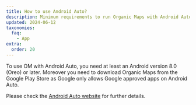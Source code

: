 ```yaml
---
title: How to use Android Auto?
description: Minimum requirements to run Organic Maps with Android Auto
updated: 2024-06-12
taxonomies:
  faq:
    - App
extra:
  order: 20
---
```


To use OM with Android Auto, you need at least an Android version 8.0 (Oreo) or later. Moreover you need to download Organic Maps from the Google Play Store as Google only allows Google approved apps on Android Auto.

Please check the [Android Auto website](https://www.android.com/auto/) for further details.
